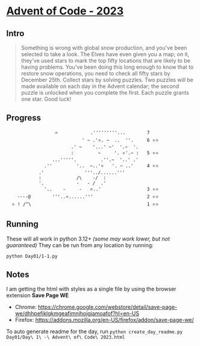 # [Advent of Code - 2023](https://adventofcode.com/2023/)

## Intro

> Something is wrong with global snow production, and you've been selected to take a look. The Elves have even given you a map; on it, they've used stars to mark the top fifty locations that are likely to be having problems.
> You've been doing this long enough to know that to restore snow operations, you need to check all fifty stars by December 25th.
> Collect stars by solving puzzles. Two puzzles will be made available on each day in the Advent calendar; the second puzzle is unlocked when you complete the first. Each puzzle grants one star. Good luck!

## Progress


                                                     
                                                     
                                                     
                                                     
                                                     
                                                     
                                                     
                                                     
                                                     
                                                     
                                                     
                                                     
                                                     
                      ⭐️            .'''''''''...        7
                                ' ~ .'⭐️. ~  ..  ''.     6 ⭐️⭐️
                            .' ~    '...' ~'  '.~  '.
                            :         ~     '. ⭐️'.~ :   5 ⭐️⭐️
                     ...'''''.         .''.~  '..' .'
                  .''         '..  ~..'⭐️   '. ~ ..'     4 ⭐️⭐️
                .'               '''../......'''     
                :             /\    -/  :            
                '.            -   - /  .'            
                  '..    -     -   ⭐️..'                 3 ⭐️⭐️
        ----@        '''..⭐️......'''                    2 ⭐️⭐️
      ⭐️ ! /^\                                           1 ⭐️⭐️
    




## Running
These will all work in python 3.12+ _(some may work lower, but not guaranteed)_
They can be run from any location by running:
```
python Day01/1-1.py
```


## Notes
I am getting the html with styles as a single file by using the browser extension **Save Page WE**
- Chrome: https://chrome.google.com/webstore/detail/save-page-we/dhhpefjklgkmgeafimnjhojgjamoafof?hl=en-US
- Firefox: https://addons.mozilla.org/en-US/firefox/addon/save-page-we/

To auto generate readme for the day, run `python create_day_readme.py Day01/Day\ 1\ -\ Advent\ of\ Code\ 2023.html`
